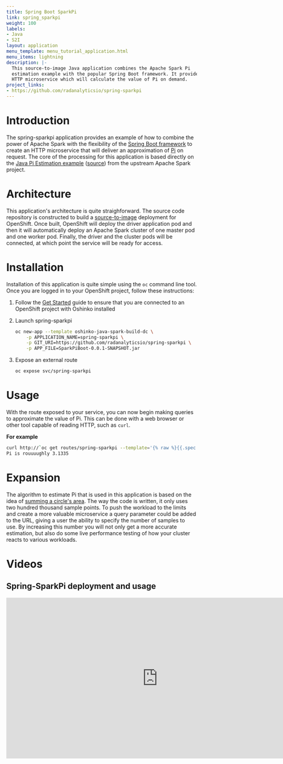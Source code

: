 ```yaml
---
title: Spring Boot SparkPi
link: spring_sparkpi
weight: 100
labels:
- Java
- S2I
layout: application
menu_template: menu_tutorial_application.html
menu_items: lightning
description: |-
  This source-to-image Java application combines the Apache Spark Pi
  estimation example with the popular Spring Boot framework. It provides an
  HTTP microservice which will calculate the value of Pi on demand.
project_links:
- https://github.com/radanalyticsio/spring-sparkpi
---
```


<h1 id="introduction">Introduction</h1>

The spring-sparkpi application provides an example of how to combine the
power of Apache Spark with the flexibility of the
[Spring Boot framework](https://spring.io/) to create an HTTP microservice
that will deliver an approximation of [Pi](https://en.wikipedia.org/wiki/Pi)
on request. The core of the processing for this application is based directly
on the
[Java Pi Estimation example](https://spark.apache.org/examples.html)
([source](https://github.com/apache/spark/blob/master/examples/src/main/java/org/apache/spark/examples/JavaSparkPi.java))
from the upstream Apache Spark project.

<h1 id="architecture">Architecture</h1>

This application's architecture is quite straighforward. The source code
repository is constructed to build a
[source-to-image](https://github.com/openshift/source-to-image)
deployment for OpenShift. Once built, OpenShift will deploy the driver
application pod and then it will automatically deploy an Apache Spark cluster
of one master pod and one worker pod. Finally, the driver and the cluster pods
will be connected, at which point the service will be ready for access.

<h1 id="installation">Installation</h1>

Installation of this application is quite simple using the `oc` command line
tool. Once you are logged in to your OpenShift project, follow these
instructions:


1. Follow the [Get Started](/get-started) guide to ensure that you are
   connected to an OpenShift project with Oshinko installed

1. Launch spring-sparkpi

   ```bash
   oc new-app --template oshinko-java-spark-build-dc \
       -p APPLICATION_NAME=spring-sparkpi \
       -p GIT_URI=https://github.com/radanalyticsio/spring-sparkpi \
       -p APP_FILE=SparkPiBoot-0.0.1-SNAPSHOT.jar
   ```

1. Expose an external route

   ```bash
   oc expose svc/spring-sparkpi
   ```

<h1 id="usage">Usage</h1>

With the route exposed to your service, you can now begin making queries to
approximate the value of Pi. This can be done with a web browser or other
tool capable of reading HTTP, such as `curl`.

**For example**

```bash
curl http://`oc get routes/spring-sparkpi --template='{% raw %}{{.spec.host}}{% endraw %}'`
Pi is rouuuughly 3.1335
```

<h1 id="expansion">Expansion</h1>

The algorithm to estimate Pi that is used in this application is based on the
idea of
[summing a circle's area](https://en.wikipedia.org/wiki/Approximations_of_%CF%80#Summing_a_circle.27s_area).
The way the code is written, it only uses two hundred thousand sample points.
To push the workload to the limits and create a more valuable microservice
a query parameter could be added to the URL, giving a user the ability to
specify the number of samples to use. By increasing this number you will not
only get a more accurate estimation, but also do some live performance
testing of how your cluster reacts to various workloads.

<h1 id="videos">Videos</h1>

<h2>Spring-SparkPi deployment and usage</h2>

<iframe src="https://player.vimeo.com/video/213863636?title=0&byline=0&portrait=0" width="800" height="425" frameborder="0" webkitallowfullscreen mozallowfullscreen allowfullscreen></iframe>
